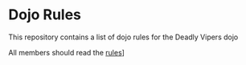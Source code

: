 Dojo Rules
==========

This repository contains a list of dojo rules for the Deadly Vipers dojo

All members should read the [rules](https://github.com/deadlyvipers)]
